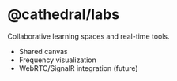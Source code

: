 # @cathedral/labs

Collaborative learning spaces and real-time tools.

- Shared canvas
- Frequency visualization
- WebRTC/SignalR integration (future)
